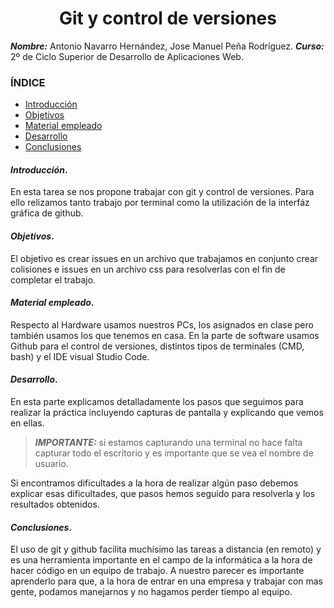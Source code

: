 
<center>

# Git y control de versiones


</center>

***Nombre:*** Antonio Navarro Hernández, Jose Manuel Peña Rodríguez.
***Curso:*** 2º de Ciclo Superior de Desarrollo de Aplicaciones Web.

### ÍNDICE

+ [Introducción](#id1)
+ [Objetivos](#id2)
+ [Material empleado](#id3)
+ [Desarrollo](#id4)
+ [Conclusiones](#id5)


#### ***Introducción***. <a name="id1"></a>

En esta tarea se nos propone trabajar con git y control de versiones. Para ello relizamos tanto trabajo por terminal como la utilización de la interfáz gráfica de github.

#### ***Objetivos***. <a name="id2"></a>

El objetivo es crear issues en un archivo que trabajamos en conjunto crear colisiones e issues en un archivo css para resolverlas con el fin de completar el trabajo.

#### ***Material empleado***. <a name="id3"></a>

Respecto al Hardware usamos nuestros PCs, los asignados en clase pero también usamos los que tenemos en casa. En la parte de software usamos Github para el control de versiones, distintos tipos de terminales (CMD, bash) y el IDE visual Studio Code.  

#### ***Desarrollo***. <a name="id4"></a>

En esta parte explicamos detalladamente los pasos que seguimos para realizar la práctica incluyendo capturas de pantalla y explicando que vemos en ellas. 

> ***IMPORTANTE:*** si estamos capturando una terminal no hace falta capturar todo el escritorio y es importante que se vea el nombre de usuario.

Si encontramos dificultades a la hora de realizar algún paso debemos explicar esas dificultades, que pasos hemos seguido para resolverla y los resultados obtenidos.

#### ***Conclusiones***. <a name="id5"></a>

 El uso de git y github facilita muchísimo las tareas a distancia (en remoto) y es una herramienta importante en el campo de la informática a la hora de hacer código en un equipo de trabajo. A nuestro parecer es importante aprenderlo para que, a la hora de entrar en una empresa y trabajar con mas gente, podamos manejarnos y no hagamos perder tiempo al equipo.